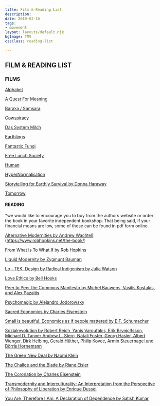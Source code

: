 ```yaml
---
title: Film & Reading List
description: 
date: 2019-03-16
tags:
- movement
layout: layouts/default.njk
bgImage: TM9
cssClass: reading-list

---
```

## FILM & READING LIST

### FILMS

<a href="http://www.alphabet-film.com/" target="_blank" rel="noopener noreferrer">Alphabet</a>

<a href="https://www.youtube.com/watch?v=8yePCpWH3g0" target="_blank" rel="noopener noreferrer">A Quest For Meaning</a>

<a href="https://www.barakasamsara.com/" target="_blank" rel="noopener noreferrer">Baraka / Samsara</a>

<a href="https://www.cowspiracy.com/" target="_blank" rel="noopener noreferrer">Cowspiracy</a>

<a href="https://www.youtube.com/watch?v=y7EquRwjfeo" target="_blank" rel="noopener noreferrer">Das System Milch</a>

<a href="https://www.youtube.com/watch?v=8gqwpfEcBjI" target="_blank" rel="noopener noreferrer">Earthlings</a>

<a href="https://fantasticfungifilm.vhx.tv/products/fantastic-fungi-2" target="_blank" rel="noopener noreferrer">Fantastic Fungi</a>

<a href="http://www.freelunchsociety.net/" target="_blank" rel="noopener noreferrer">Free Lunch Society</a>

<a href="https://www.youtube.com/watch?v=EgQqGxKKfTU" target="_blank" rel="noopener noreferrer">Human</a>

<a href="https://vimeo.com/191817381" target="_blank" rel="noopener noreferrer">HyperNormalisation</a>

<a href="https://vimeo.com/ondemand/donnaharaway" target="_blank" rel="noopener noreferrer">Storytelling for Earthly Survival by Donna Haraway</a>

<a href="https://www.tomorrow-derfilm.de/" target="_blank" rel="noopener noreferrer">Tomorrow</a>

#### READING

\*we would like to encourage you to buy from the authors website or order the book in your favorite independent bookshop. That being said, if your financial means are low, some of these can be found in pdf form online.

<a href="https://www.dukeupress.edu/alternative-modernities" target="_blank" rel="noopener [noreferrer">Alternative Modernities by Andrew Wachtel</a>](https://www.robhopkins.net/the-book/)

[From What Is To What If by Rob Hopkins](https://www.robhopkins.net/the-book/)

<a href="https://www.thalia.de/shop/home/artikeldetails/ID38133708.html?ProvID=11000523&gclid=EAIaIQobChMIlcfxl7jq6AIVwrTtCh0r2g_wEAQYASABEgIx-vD_BwE" target="_blank" rel="noopener noreferrer">Liquid Modernity by Zygmunt Bauman</a>

[Lo—TEK. Design by Radical Indigenism by Julia Watson](https://www.taschen.com/pages/en/catalogue/architecture/all/04698/facts.julia_watson_lotek_design_by_radical_indigenism.htm)

<a href="https://www.thalia.de/shop/home/artikeldetails/ID99668432.html?ProvID=11000523&gclid=EAIaIQobChMI-YHEgrjq6AIVB7LtCh2EOAE8EAQYASABEgKlKvD_BwE" target="_blank" rel="noopener noreferrer">Love Ethics by Bell Hooks</a>

<a href="https://commonstransition.org/peer-to-peer-a-commons-manifesto/" target="_blank" rel="noopener noreferrer">Peer to Peer the Commons Manifesto by Michel Bauwens, Vasilis Kostakis, and Alex Pazaitis</a>

<a href="https://zabriskie.de/product/psychomagic/" target="_blank" rel="noopener noreferrer">Psychomagic by Alejandro Jodorowsky</a>

<a href="https://sacred-economics.com/read-online/" target="_blank" rel="noopener noreferrer">Sacred Economics by Charles Eisenstein</a>

<a href="https://www.thalia.de/shop/home/artikeldetails/ID143559326.html?ProvID=11000523&gclid=EAIaIQobChMInp2sr5Hq6AIVTLDtCh0uHQ8mEAQYASABEgLaqvD_BwE" target="_blank" rel="noopener noreferrer">Small is beautiful. Economics as if people mattered by E.F. Schumacher</a>

<a href="https://www.campus.de/buecher-campus-verlag/wirtschaft-gesellschaft/politik/sozialrevolution-10875.html" target="_blank" rel="noopener noreferrer">Sozialrevolution by Robert Reich, Yanis Varoufakis, Erik Brynjolfsson, Michael D. Tanner Andrew L. Stern, Natali Foster, Georg Hasler, Albert Wenger, Dirk Helbing, Gerald Hüther, Philip Kovce, Armin Steuernagel und Börris Hornemann</a>

<a href="http://www.hoffmann-und-campe.de/buch-info/warum-nur-ein-green-new-deal-unseren-planeten-retten-kann-ebook-11957/" target="_blank" rel="noopener noreferrer">The Green New Deal by Naomi Klein</a>

<a href="https://rianeeisler.com/" target="_blank" rel="noopener noreferrer">The Chalice and the Blade by Riane Eisler</a>

<a href="https://charleseisenstein.org/essays/the-coronation/" target="_blank" rel="noopener noreferrer">The Coronation by Charles Eisenstein</a>

<a href="https://pdfs.semanticscholar.org/b081/74f264a9cad6d5d5d05ea3a904fe357247ee.pdf?_ga=2.145553396.119490963.1587034024-2043061477.1587034024" target="_blank" rel="noopener noreferrer">Transmodernity and Interculturality: An Interpretation from the Perspective of Philosophy of Liberation by Enrique Dussel</a>

[You Are, Therefore I Am: A Declaration of Dependence by Satish Kumar](https://www.resurgence.org/shop/you-are-therefore-i-am-pr-1.html)